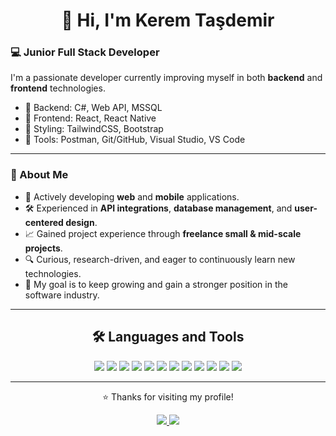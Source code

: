 <h1 align="center">👋 Hi, I'm Kerem Taşdemir</h1>

### 💻 Junior Full Stack Developer  

I'm a passionate developer currently improving myself in both **backend** and **frontend** technologies.  
- 🔹 Backend: C#, Web API, MSSQL  
- 🔹 Frontend: React, React Native  
- 🔹 Styling: TailwindCSS, Bootstrap  
- 🔹 Tools: Postman, Git/GitHub, Visual Studio, VS Code  

---

### 🚀 About Me 

- 🌱 Actively developing **web** and **mobile** applications.  
- 🛠️ Experienced in **API integrations**, **database management**, and **user-centered design**.  
- 📈 Gained project experience through **freelance small & mid-scale projects**.  
- 🔍 Curious, research-driven, and eager to continuously learn new technologies.  
- 🎯 My goal is to keep growing and gain a stronger position in the software industry.  


---


<h2 align="center">🛠️ Languages and Tools</h2>

<p align="center">
  <img src="https://img.shields.io/badge/.NET-512BD4?style=flat&logo=dotnet&logoColor=white" />
  <img src="https://img.shields.io/badge/C%23-239120?style=flat&logo=c-sharp&logoColor=white" />
  <img src="https://img.shields.io/badge/React-20232A?style=flat&logo=react&logoColor=61DAFB" />
  <img src="https://img.shields.io/badge/React_Native-20232A?style=flat&logo=react&logoColor=61DAFB" />
  <img src="https://img.shields.io/badge/HTML5-E34F26?style=flat&logo=html5&logoColor=white" />
  <img src="https://img.shields.io/badge/CSS3-1572B6?style=flat&logo=css3&logoColor=white" />
  <img src="https://img.shields.io/badge/JavaScript-F7DF1E?style=flat&logo=javascript&logoColor=black" />
  <img src="https://img.shields.io/badge/TypeScript-007ACC?style=flat&logo=typescript&logoColor=white" />
  <img src="https://img.shields.io/badge/Bootstrap-7952B3?style=flat&logo=bootstrap&logoColor=white" />
  <img src="https://img.shields.io/badge/Tailwind_CSS-38B2AC?style=flat&logo=tailwind-css&logoColor=white" />
  <img src="https://img.shields.io/badge/Microsoft_SQL_Server-CC2927?style=flat&logo=microsoft-sql-server&logoColor=white" />
  <img src="https://img.shields.io/badge/Git-F05032?style=flat&logo=git&logoColor=white" />
</p>

---

<p align="center">⭐️ Thanks for visiting my profile!</p>

<p align="center">
  <a href="https://www.linkedin.com/in/kerem-ta%C5%9Fdemir-164337349/">
    <img src="https://img.shields.io/badge/LinkedIn-0077B5?style=flat&logo=linkedin&logoColor=white" />
  </a>
  <a href="https://www.instagram.com/keremttd/">
    <img src="https://img.shields.io/badge/Instagram-E4405F?style=flat&logo=instagram&logoColor=white" />
  </a>
</p>

